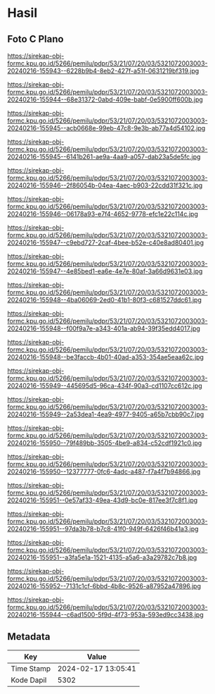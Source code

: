 # Hasil

## Foto C Plano

https://sirekap-obj-formc.kpu.go.id/5266/pemilu/pdpr/53/21/07/20/03/5321072003003-20240216-155943--6228b9b4-8eb2-427f-a51f-0631219bf319.jpg

https://sirekap-obj-formc.kpu.go.id/5266/pemilu/pdpr/53/21/07/20/03/5321072003003-20240216-155944--68e31372-0abd-409e-babf-0e5900ff600b.jpg

https://sirekap-obj-formc.kpu.go.id/5266/pemilu/pdpr/53/21/07/20/03/5321072003003-20240216-155945--acb0668e-99eb-47c8-9e3b-ab77a4d54102.jpg

https://sirekap-obj-formc.kpu.go.id/5266/pemilu/pdpr/53/21/07/20/03/5321072003003-20240216-155945--6141b261-ae9a-4aa9-a057-dab23a5de5fc.jpg

https://sirekap-obj-formc.kpu.go.id/5266/pemilu/pdpr/53/21/07/20/03/5321072003003-20240216-155946--2f86054b-04ea-4aec-b903-22cdd31f321c.jpg

https://sirekap-obj-formc.kpu.go.id/5266/pemilu/pdpr/53/21/07/20/03/5321072003003-20240216-155946--06178a93-e7f4-4652-9778-efc1e22c114c.jpg

https://sirekap-obj-formc.kpu.go.id/5266/pemilu/pdpr/53/21/07/20/03/5321072003003-20240216-155947--c9ebd727-2caf-4bee-b52e-c40e8ad80401.jpg

https://sirekap-obj-formc.kpu.go.id/5266/pemilu/pdpr/53/21/07/20/03/5321072003003-20240216-155947--4e85bed1-ea6e-4e7e-80af-3a66d9631e03.jpg

https://sirekap-obj-formc.kpu.go.id/5266/pemilu/pdpr/53/21/07/20/03/5321072003003-20240216-155948--4ba06069-2ed0-41b1-80f3-c681527ddc61.jpg

https://sirekap-obj-formc.kpu.go.id/5266/pemilu/pdpr/53/21/07/20/03/5321072003003-20240216-155948--f00f9a7e-a343-401a-ab94-39f35edd4017.jpg

https://sirekap-obj-formc.kpu.go.id/5266/pemilu/pdpr/53/21/07/20/03/5321072003003-20240216-155948--be3faccb-4b01-40ad-a353-354ae5eaa62c.jpg

https://sirekap-obj-formc.kpu.go.id/5266/pemilu/pdpr/53/21/07/20/03/5321072003003-20240216-155949--445695d5-96ca-434f-90a3-cd1107cc612c.jpg

https://sirekap-obj-formc.kpu.go.id/5266/pemilu/pdpr/53/21/07/20/03/5321072003003-20240216-155949--2a53dea1-4ea9-4977-9405-a65b7cbb90c7.jpg

https://sirekap-obj-formc.kpu.go.id/5266/pemilu/pdpr/53/21/07/20/03/5321072003003-20240216-155950--79f489bb-3505-4be9-a834-c52cdf1921c0.jpg

https://sirekap-obj-formc.kpu.go.id/5266/pemilu/pdpr/53/21/07/20/03/5321072003003-20240216-155950--12377777-0fc6-4adc-a487-f7a4f7b94866.jpg

https://sirekap-obj-formc.kpu.go.id/5266/pemilu/pdpr/53/21/07/20/03/5321072003003-20240216-155951--0e57af33-49ea-43d9-bc0e-817ee3f7c8f1.jpg

https://sirekap-obj-formc.kpu.go.id/5266/pemilu/pdpr/53/21/07/20/03/5321072003003-20240216-155951--97da3b78-b7c8-41f0-949f-6426f46b41a3.jpg

https://sirekap-obj-formc.kpu.go.id/5266/pemilu/pdpr/53/21/07/20/03/5321072003003-20240216-155951--a3fa5e1a-1521-4135-a5a6-a3a29782c7b8.jpg

https://sirekap-obj-formc.kpu.go.id/5266/pemilu/pdpr/53/21/07/20/03/5321072003003-20240216-155952--7131c1cf-6bbd-4b8c-9526-a87952a47896.jpg

https://sirekap-obj-formc.kpu.go.id/5266/pemilu/pdpr/53/21/07/20/03/5321072003003-20240216-155944--c6ad1500-5f9d-4f73-953a-593ed9cc3438.jpg


## Metadata

| Key        | Value               |
| ---------- | ------------------- |
| Time Stamp | 2024-02-17 13:05:41 |
| Kode Dapil | 5302                |



